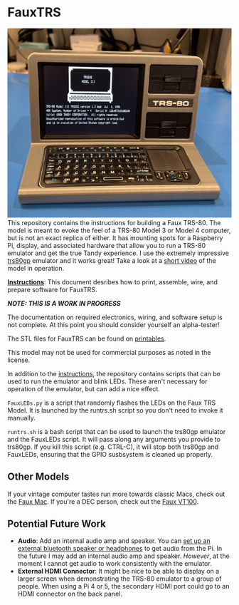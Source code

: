 # FauxTRS

![image](images/Actual/Front_1.jpeg)
This repository contains the instructions for building a Faux TRS-80. The model is meant to evoke the feel of a TRS-80 Model 3 or Model 4 computer, but is not an exact replica of either. It has mounting spots for a Raspberry Pi, display, and associated hardware that allow you to run a TRS-80 emulator and get the true Tandy experience. I use the extremely impressive [trs80gp](http://48k.ca/trs80gp.html) emulator and it works great! Take a look at a [short video](https://www.youtube.com/watch?v=sNZiHpACEHM) of the model in operation.

**[Instructions](Instructions.md)**: This document desribes how to print, assemble, wire, and prepare software for FauxTRS.

***NOTE: THIS IS A WORK IN PROGRESS***

The documentation on required electronics, wiring, and software setup is not complete. At this point you should consider yourself an alpha-tester!

The STL files for FauxTRS can be found on [printables](https://www.printables.com/model/936293-trs-80-inspired-40-scale-model-raspberry-pi-based).

This model may not be used for commercial purposes as noted in the license.

In addition to the [instructions](Instructions.md), the repository contains scripts that can be used to run the emulator and blink LEDs. These aren't necessary for operation of the emulator, but can add a nice effect.

`FauxLEDs.py` is a script that randomly flashes the LEDs on the Faux TRS Model. It is launched by the runtrs.sh script so you don't need to invoke it manually.

`runtrs.sh` is a bash script that can be used to launch the trs80gp emulator and the FauxLEDs script. It will pass along any arguments you provide to trs80gp. If you kill this script (e.g. CTRL-C), it will stop both trs80gp and FauxLEDs, ensuring that the GPIO susbsystem is cleaned up properly.

## Other Models

If your vintage computer tastes run more towards classic Macs, check out the [Faux Mac](https://github.com/jpasqua/FauxMac). If you're a DEC person, check out the [Faux VT100](https://github.com/jpasqua/FauxVT).


## Potential Future Work

* **Audio**: Add an internal audio amp and speaker. You can [set up an external bluetooth speaker or headphones](https://www.okdo.com/project/set-up-a-bluetooth-speaker-with-a-raspberry-pi/) to get audio from the Pi. In the future I may add an internal audio amp and speaker. *However*, at the moment I cannot get audio to work consistently with the emulator.
* **External HDMI Connector**: It might be nice to be able to display on a larger screen when demonstrating the TRS-80 emulator to a group of people. When using a Pi 4 or 5, the secondary HDMI port could go to an HDMI connector on the back panel.
